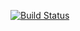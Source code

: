 [![Build Status](https://travis-ci.com/brunohasouza/clean-react.svg?branch=master)](https://travis-ci.com/brunohasouza/clean-react)